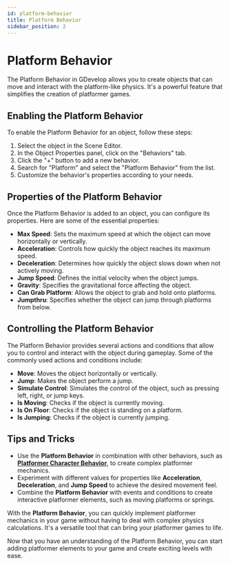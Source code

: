 ```yaml
---
id: platform-behavior
title: Platform Behavior
sidebar_position: 2
---
```


# Platform Behavior

The Platform Behavior in GDevelop allows you to create objects that can move and interact with the platform-like physics. It's a powerful feature that simplifies the creation of platformer games.

## Enabling the Platform Behavior

To enable the Platform Behavior for an object, follow these steps:

1. Select the object in the Scene Editor.
2. In the Object Properties panel, click on the "Behaviors" tab.
3. Click the "+" button to add a new behavior.
4. Search for "Platform" and select the "Platform Behavior" from the list.
5. Customize the behavior's properties according to your needs.

## Properties of the Platform Behavior

Once the Platform Behavior is added to an object, you can configure its properties. Here are some of the essential properties:

- **Max Speed**: Sets the maximum speed at which the object can move horizontally or vertically.
- **Acceleration**: Controls how quickly the object reaches its maximum speed.
- **Deceleration**: Determines how quickly the object slows down when not actively moving.
- **Jump Speed**: Defines the initial velocity when the object jumps.
- **Gravity**: Specifies the gravitational force affecting the object.
- **Can Grab Platform**: Allows the object to grab and hold onto platforms.
- **Jumpthru**: Specifies whether the object can jump through platforms from below.

## Controlling the Platform Behavior

The Platform Behavior provides several actions and conditions that allow you to control and interact with the object during gameplay. Some of the commonly used actions and conditions include:

- **Move**: Moves the object horizontally or vertically.
- **Jump**: Makes the object perform a jump.
- **Simulate Control**: Simulates the control of the object, such as pressing left, right, or jump keys.
- **Is Moving**: Checks if the object is currently moving.
- **Is On Floor**: Checks if the object is standing on a platform.
- **Is Jumping**: Checks if the object is currently jumping.

## Tips and Tricks

- Use the **Platform Behavior** in combination with other behaviors, such as **[Platformer Character Behavior](./platformer-character-behavior.md)**, to create complex platformer mechanics.
- Experiment with different values for properties like **Acceleration**, **Deceleration**, and **Jump Speed** to achieve the desired movement feel.
- Combine the **Platform Behavior** with events and conditions to create interactive platformer elements, such as moving platforms or springs.

With the **Platform Behavior**, you can quickly implement platformer mechanics in your game without having to deal with complex physics calculations. It's a versatile tool that can bring your platformer games to life.

Now that you have an understanding of the Platform Behavior, you can start adding platformer elements to your game and create exciting levels with ease.
